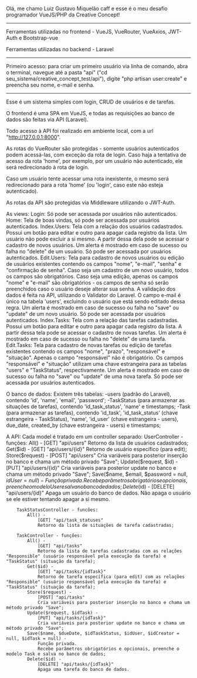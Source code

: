 Olá, me chamo Luiz Gustavo Miquelão caff e esse é o meu desafio programador VueJS/PHP da Creative Concept!

---------------------------------------------------------------------------------------------------------

Ferramentas utilizadas no frontend - VueJS, VueRouter, VueAxios, JWT-Auth e Bootstrap-vue

Ferramentas utilizadas no backend - Laravel

---------------------------------------------------------------------------------------------------------

Primeiro acesso: para criar um primeiro usuário via linha de comando, abra o terminal, navegue até a pasta "api" ("cd seu_sistema/creative_concept_test/api"), digite "php artisan user:create" e preencha seu nome, e-mail e senha.

---------------------------------------------------------------------------------------------------------

Esse é um sistema simples com login, CRUD de usuários e de tarefas.

O frontend é uma SPA em VueJS, e todas as requisições ao banco de dados são feitas via API (Laravel).

Todo acesso à API foi realizado em ambiente local, com a url "http://127.0.0.1:8000".

As rotas do VueRouter são protegidas - somente usuários autenticados podem acessá-las, com exceção da rota de login. Caso haja a tentativa de acesso da rota 'home', por exemplo, por um usuário não autenticado, ele será redirecionado à rota de login.

Caso um usuário tente acessar uma rota inexistente, o mesmo será redirecionado para a rota 'home' (ou 'login', caso este não esteja autenticado).

As rotas da API são protegidas via Middleware utilizando o JWT-Auth.

As views:
	Login:
		Só pode ser acessada por usuários não autenticados.
	Home:
		Tela de boas vindas, só pode ser acessada por usuários autenticados.
	Index.Users:
		Tela com a relação dos usuários cadastrados.
		Possui um botão para editar e outro para apagar cada registro da lista.
		Um usuário não pode excluir a si mesmo.
		A partir dessa dela pode se acessar o cadastro de novos usuários.
		Um alerta é mostrado em caso de sucesso ou falha no "delete" de um usuário.
		Só pode ser acessada por usuários autenticados.
	Edit.Users:
		Tela para cadastro de novos usuários ou edição de usuários existentes contendo os campos "nome", "e-mail", "senha" e "confirmação de senha".
		Caso seja um cadastro de um novo usuário, todos os campos são obrigatórios.
		Caso seja uma edição, apenas os campos "nome" e "e-mail" são obrigatórios - os campos de senha só serão preenchidos caso o usuário deseje alterar sua senha. 
		A validação dos dados é feita na API, utilizando o Validator do Laravel. O campo e-mail é único na tabela 'users', excluindo o usuário que está sendo editado dessa regra.
		Um alerta é mostrado em caso de sucesso ou falha no "save" ou "update" de um novo usuário.
		Só pode ser acessada por usuários autenticados.
	Index.Tasks:
		Tela com a relação das tarefas cadastradas. Possui um botão para editar e outro para apagar cada registro da lista.
		A partir dessa tela pode se acessar o cadastro de novas tarefas.
		Um alerta é mostrado em caso de sucesso ou falha no "delete" de uma tarefa.
	Edit.Tasks:
		Tela para cadastro de novas tarefas ou edição de tarefas existentes contendo os campos "nome", "prazo", "responsável" e "situação". 
		Apenas o campo "responsável" não é obrigatório.
		Os campos "responsável" e "situação" utilizam uma chave estrangeira para as tabelas "users" e "TaskStatus", respectivamente.
		Um alerta é mostrado em caso de sucesso ou falha no "save" ou "update" de uma nova tarefa.
		Só pode ser acessada por usuários autenticados.

O banco de dados:
	Existem três tabelas:
		-users (padrão do Laravel), contendo 'id', 'name', 'email', 'password';
		-TaskStatus (para armazenar as situações de tarefas), contendo 'id_task_status', 'name' e timestamps;
		-Task (para armazenar as tarefas), contendo 'id_task', 'id_task_status' (chave estrangeira - TaskStatus), 'name', 'id_user' (chave estrangeira - users), due_date, created_by (chave estrangeira - users) e timestamps;

A API:
	Cada model é tratado em um controller separado:
		UserController - funções:
			All() -
				[GET] "api/users"
				Retorno da lista de usuários cadastrados;
			Get($id) -
				[GET] "api/users/{id}"
				Retorno de usuário específico (para edit);
			Store($request) - 
				[POST] "api/users"
				Cria variáveis para posterior inserção no banco e chama um método privado "Save";
			Update($request, $id) - 
				[PUT] "api/users/{id}"
				Cria variáveis para posterior update no banco e chama um método privado "Save";
			Save($name, $email, $password = null, $idUser = null) -
				Função privada.
				Recebe parâmetros obrigatórios e opcionais, preenche o modelo User e salva no banco de dados;
			Delete($id) -
				[DELETE] "api/users/{id}"
				Apaga um usuário do banco de dados. Não apaga o usuário se ele estiver tentando apagar a si mesmo.
				
		TaskStatusController - funcões:
			All() -
				[GET] "api/task_statuses"
				Retorno da lista de situações de tarefa cadastradas;

		TaskController - funções:
			All() -
				[GET] "api/tasks"
				Retorno da lista de tarefas cadastradas com as relações "Responsible" (usuário responsável pela execução da tarefa) e "TaskStatus" (situação da tarefa);
			Get($id) -
				[GET] "api/tasks/{idTask}"
				Retorno de tarefa específica (para edit) com as relações "Responsible" (usuário responsável pela execução da tarefa) e "TaskStatus" (situação da tarefa);
			Store($request) - 
				[POST] "api/tasks"
				Cria variáveis para posterior inserção no banco e chama um método privado "Save";
			Update($request, $idTask) - 
				[PUT] "api/tasks/{idTask}"
				Cria variáveis para posterior update no banco e chama um método privado "Save";
			Save($name, $dueDate, $idTaskStatus, $idUser, $idCreator = null, $idTask = null) -
				Função privada.
				Recebe parâmetros obrigatórios e opcionais, preenche o modelo Task e salva no banco de dados;
			Delete($id) -
				[DELETE] "api/tasks/{idTask}"
				Apaga uma tarefa do banco de dados.
				
